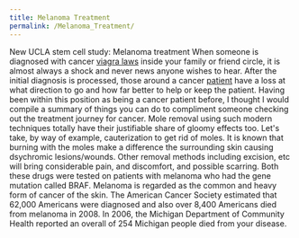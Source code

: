```yaml
---
title: Melanoma Treatment
permalink: /Melanoma_Treatment/
---
```


New UCLA stem cell study: Melanoma treatment
When someone is diagnosed with cancer [viagra laws](http://www.viagramelanomaattorney.com/viagra-melanoma-liability-lawsuits/) inside your family or friend circle, it is almost always a shock and never news anyone wishes to hear. After the initial diagnosis is processed, those around a cancer [patient](http://www.thefreedictionary.com/patient) have a loss at what direction to go and how far better to help or keep the patient. Having been within this position as being a cancer patient before, I thought I would compile a summary of things you can do to compliment someone checking out the treatment journey for cancer.
Mole removal using such modern techniques totally have their justifiable share of gloomy effects too. Let's take, by way of example, cauterization to get rid of moles. It is known that burning with the moles make a difference the surrounding skin causing dsychromic lesions/wounds. Other removal methods including excision, etc will bring considerable pain, and discomfort, and possible scarring.
Both these drugs were tested on patients with melanoma who had the gene mutation called BRAF.
 Melanoma is regarded as the common and heavy form of cancer of the skin. The American Cancer Society estimated that 62,000 Americans were diagnosed and also over 8,400 Americans died from melanoma in 2008. In 2006, the Michigan Department of Community Health reported an overall of 254 Michigan people died from your disease.